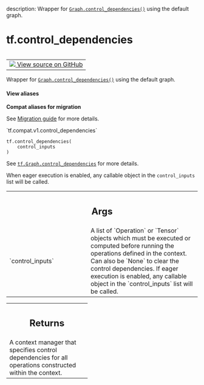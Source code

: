 description: Wrapper for <a href="../tf/Graph.md#control_dependencies"><code>Graph.control_dependencies()</code></a> using the default graph.

<div itemscope itemtype="http://developers.google.com/ReferenceObject">
<meta itemprop="name" content="tf.control_dependencies" />
<meta itemprop="path" content="Stable" />
</div>

# tf.control_dependencies

<!-- Insert buttons and diff -->

<table class="tfo-notebook-buttons tfo-api nocontent" align="left">
<td>
  <a target="_blank" href="https://github.com/tensorflow/tensorflow/blob/r2.2/tensorflow/python/framework/ops.py#L5144-L5173">
    <img src="https://www.tensorflow.org/images/GitHub-Mark-32px.png" />
    View source on GitHub
  </a>
</td>
</table>



Wrapper for <a href="../tf/Graph.md#control_dependencies"><code>Graph.control_dependencies()</code></a> using the default graph.

<section class="expandable">
  <h4 class="showalways">View aliases</h4>
  <p>
<b>Compat aliases for migration</b>
<p>See
<a href="https://www.tensorflow.org/guide/migrate">Migration guide</a> for
more details.</p>
<p>`tf.compat.v1.control_dependencies`</p>
</p>
</section>

<pre class="devsite-click-to-copy prettyprint lang-py tfo-signature-link">
<code>tf.control_dependencies(
    control_inputs
)
</code></pre>



<!-- Placeholder for "Used in" -->

See <a href="../tf/Graph.md#control_dependencies"><code>tf.Graph.control_dependencies</code></a>
for more details.

When eager execution is enabled, any callable object in the `control_inputs`
list will be called.

<!-- Tabular view -->
 <table class="responsive fixed orange">
<colgroup><col width="214px"><col></colgroup>
<tr><th colspan="2"><h2 class="add-link">Args</h2></th></tr>

<tr>
<td>
`control_inputs`
</td>
<td>
A list of `Operation` or `Tensor` objects which must be
executed or computed before running the operations defined in the context.
Can also be `None` to clear the control dependencies. If eager execution
is enabled, any callable object in the `control_inputs` list will be
called.
</td>
</tr>
</table>



<!-- Tabular view -->
 <table class="responsive fixed orange">
<colgroup><col width="214px"><col></colgroup>
<tr><th colspan="2"><h2 class="add-link">Returns</h2></th></tr>
<tr class="alt">
<td colspan="2">
A context manager that specifies control dependencies for all
operations constructed within the context.
</td>
</tr>

</table>

